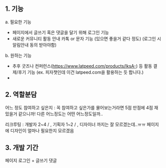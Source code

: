## 1. 기능
a. 필요한 기능
- 페이지에서 글쓰기 혹은 댓글을 달기 위해 로그인 기능
- 새로운 커뮤니티 활동 안내 카톡 or 문자 기능 (있으면 좋을거 같다 정도)
  (로그인 시 알림안내 동의 받아야함)

b. 원하는 기능
- 추후 굿즈나 컨퍼런스(https://www.latpeed.com/products/lksA-) 등
  활동 결제/후기 기능
  (ex. 피자챗인데 이건 latpeed.com을 활용하는 듯 합니다.)
- 

## 2. 역할분담
어느 정도 참여하고 싶은지 :
꼭 참여하고 싶은가를 물어보는거라면 5점 만점에 4점 재밌을거 같으니까!
다른 어느정도는 어떤 어느정도일까..

리크루팅 : 
개발자 2~4 / ,
기획자 1~2 / ,
디자이너 까지는 잘 모르겠는데..ㅠㅠ 페이지에 디자인이 얼마나 필요한지 모르겠음
## 3. 개발 기간
페이지 로그인 + 글쓰기 댓글 

